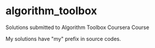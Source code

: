 # algorithm_toolbox
Solutions submitted to Algorithm Toolbox Coursera Course

My solutions have "my" prefix in source codes.
